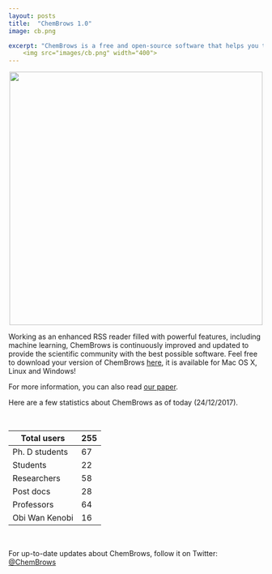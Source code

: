 ```yaml
---
layout: posts
title:  "ChemBrows 1.0"
image: cb.png

excerpt: "ChemBrows is a free and open-source software that helps you to stay up-to-date with the flood of scientific literature that is published every single day"
    <img src="images/cb.png" width="400">
---
```

<p align="center">
  <img width="500" src="{{ site.baseurl }}/images/interface.jpg">
</p> 


Working as an enhanced RSS reader filled with powerful features, including machine learning, ChemBrows is continuously improved and updated to provide the scientific community with the best possible software. Feel free to download your version of ChemBrows [here](http://www.chembrows.com/website/index.php?static3/about), it is available for Mac OS X, Linux and Windows!

For more information, you can also read [our paper](http://pubs.acs.org/doi/abs/10.1021/acs.jchemed.6b00024). 

Here are a few statistics about ChemBrows as of today (24/12/2017).  

<br>

| Total users    | 255 |
|----------------|-----|
| Ph. D students | 67  |
| Students       | 22  |
| Researchers    | 58  |
| Post docs      | 28  |
| Professors     | 64  |
| Obi Wan Kenobi | 16  |

<br>

For up-to-date updates about ChemBrows, follow it on Twitter:
[@ChemBrows](https://twitter.com/ChemBrows)

